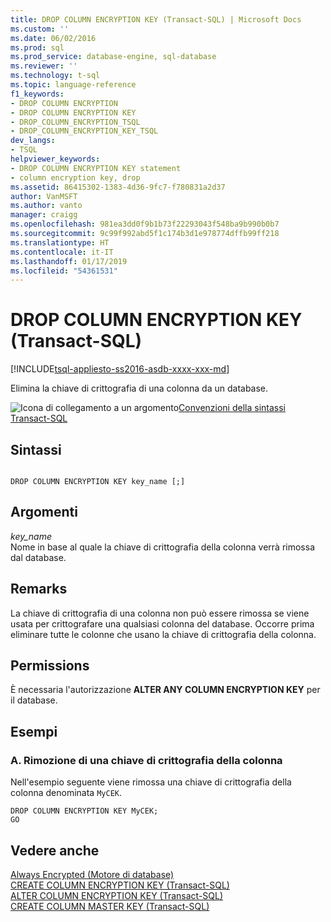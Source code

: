 ```yaml
---
title: DROP COLUMN ENCRYPTION KEY (Transact-SQL) | Microsoft Docs
ms.custom: ''
ms.date: 06/02/2016
ms.prod: sql
ms.prod_service: database-engine, sql-database
ms.reviewer: ''
ms.technology: t-sql
ms.topic: language-reference
f1_keywords:
- DROP COLUMN ENCRYPTION
- DROP COLUMN ENCRYPTION KEY
- DROP_COLUMN_ENCRYPTION_TSQL
- DROP_COLUMN_ENCRYPTION_KEY_TSQL
dev_langs:
- TSQL
helpviewer_keywords:
- DROP COLUMN ENCRYPTION KEY statement
- column encryption key, drop
ms.assetid: 86415302-1383-4d36-9fc7-f780831a2d37
author: VanMSFT
ms.author: vanto
manager: craigg
ms.openlocfilehash: 981ea3dd0f9b1b73f22293043f548ba9b990b0b7
ms.sourcegitcommit: 9c99f992abd5f1c174b3d1e978774dffb99ff218
ms.translationtype: HT
ms.contentlocale: it-IT
ms.lasthandoff: 01/17/2019
ms.locfileid: "54361531"
---
```

# <a name="drop-column-encryption-key-transact-sql"></a>DROP COLUMN ENCRYPTION KEY (Transact-SQL)
[!INCLUDE[tsql-appliesto-ss2016-asdb-xxxx-xxx-md](../../includes/tsql-appliesto-ss2016-asdb-xxxx-xxx-md.md)]

  Elimina la chiave di crittografia di una colonna da un database.  
  
 ![Icona di collegamento a un argomento](../../database-engine/configure-windows/media/topic-link.gif "Icona di collegamento a un argomento")[Convenzioni della sintassi Transact-SQL](../../t-sql/language-elements/transact-sql-syntax-conventions-transact-sql.md)  
  
## <a name="syntax"></a>Sintassi  
  
```  
  
DROP COLUMN ENCRYPTION KEY key_name [;]  
```  
  
## <a name="arguments"></a>Argomenti  
 *key_name*  
 Nome in base al quale la chiave di crittografia della colonna verrà rimossa dal database.  
  
## <a name="remarks"></a>Remarks  
 La chiave di crittografia di una colonna non può essere rimossa se viene usata per crittografare una qualsiasi colonna del database. Occorre prima eliminare tutte le colonne che usano la chiave di crittografia della colonna.  
  
## <a name="permissions"></a>Permissions  
 È necessaria l'autorizzazione **ALTER ANY COLUMN ENCRYPTION KEY** per il database.  
  
## <a name="examples"></a>Esempi  
  
### <a name="a-dropping-a-column-encryption-key"></a>A. Rimozione di una chiave di crittografia della colonna  
 Nell'esempio seguente viene rimossa una chiave di crittografia della colonna denominata `MyCEK`.  
  
```  
DROP COLUMN ENCRYPTION KEY MyCEK;  
GO  
```  
  
## <a name="see-also"></a>Vedere anche  
 [Always Encrypted &#40;Motore di database&#41;](../../relational-databases/security/encryption/always-encrypted-database-engine.md)   
 [CREATE COLUMN ENCRYPTION KEY &#40;Transact-SQL&#41;](../../t-sql/statements/create-column-encryption-key-transact-sql.md)   
 [ALTER COLUMN ENCRYPTION KEY &#40;Transact-SQL&#41;](../../t-sql/statements/alter-column-encryption-key-transact-sql.md)   
 [CREATE COLUMN MASTER KEY &#40;Transact-SQL&#41;](../../t-sql/statements/create-column-master-key-transact-sql.md)  
  
  
